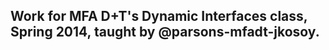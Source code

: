 Work for MFA D+T's Dynamic Interfaces class, Spring 2014, taught by @parsons-mfadt-jkosoy.
--------------